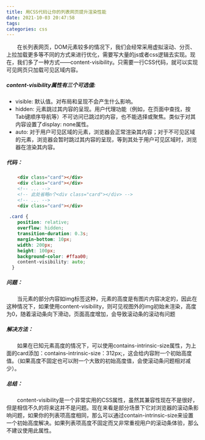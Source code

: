 ```yaml
---
title: 用CSS代码让你的列表网页提升渲染性能
date: 2021-10-03 20:47:58
tags:
categories: css
---
```


&emsp;&emsp;在长列表网页，DOM元素较多的情况下，我们会经常采用虚拟滚动、分页、上拉加载更多等不同的方式来进行优化，需要写大量的js或者css逻辑去实现。现在，我们多了一种方式——content-visibility。只需要一行CSS代码，就可以实现可见网页只加载可见区域内容。

##### content-visibility属性有三个可选值:

- visible: 默认值。对布局和呈现不会产生什么影响。
- hidden: 元素跳过其内容的呈现。用户代理功能（例如，在页面中查找，按Tab键顺序导航等）不可访问已跳过的内容，也不能选择或聚焦。类似于对其内容设置了display: none属性。
- auto: 对于用户可见区域的元素，浏览器会正常渲染其内容；对于不可见区域的元素，浏览器会暂时跳过其内容的呈现，等到其处于用户可见区域时，浏览器在渲染其内容。

##### 代码：

```html
    <div class="card"></div>
    <div class="card"></div>
    <!-- ... -->
    <!-- 此处省略n个<div class="card"></div> -->
    <!-- ... -->
    <div class="card"></div>
```



```css
 .card {
    position: relative;
    overflow: hidden;
    transition-duration: 0.3s;
    margin-bottom: 10px;
    width: 200px;
    height: 100px;
    background-color: #ffaa00;
    content-visibility: auto;
  }
```

##### 问题：

&emsp;&emsp;当元素的部分内容如img标签这种，元素的高度是有图片内容决定的，因此在这种情况下，如果使用content-visibility，则可见视图外的img初始未渲染，高度为0，随着滚动条向下滑动，页面高度增加，会导致滚动条的滚动有问题

##### 解决方法：

&emsp;&emsp;如果在已知元素高度的情况下，可以使用contains-intrinsic-size属性，为上面的card添加：contains-intrinsic-size：312px;，这会给内容附一个初始高度值。（如果高度不固定也可以附一个大致的初始高度值，会使滚动条问题相对减少）。

##### 总结：

&emsp;&emsp;content-visibility是一个非常实用的CSS属性，虽然其兼容性现在不是很好，但是相信不久的将来这并不是问题。现在来看是部分场景下它对浏览器的滚动条影响问题，如果你的列表项高度相同，那么可以通过contain-intrinsic-size来设置一个初始高度解决。如果列表项高度不固定而又非常重视用户的滚动条体验，那么不建议使用此属性。